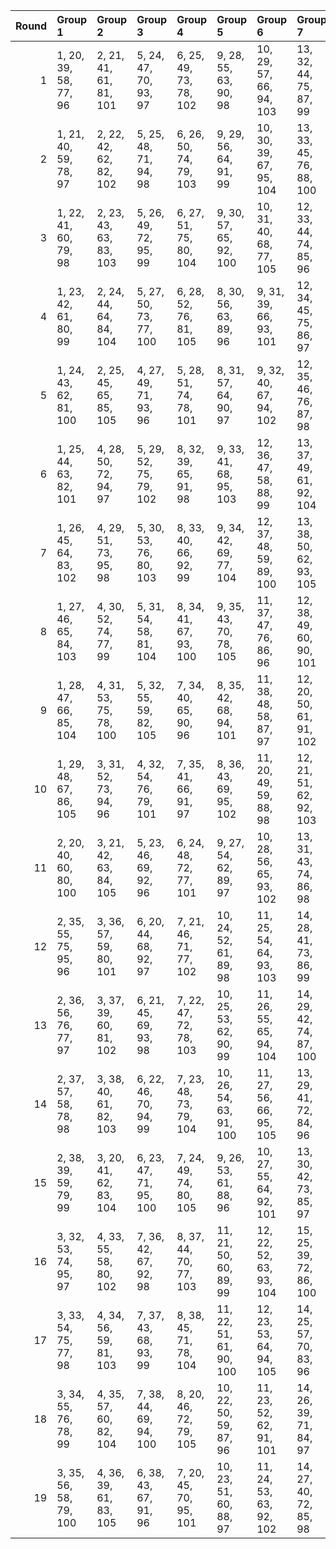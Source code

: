 |   Round | Group 1                | Group 2                | Group 3                | Group 4                | Group 5                 | Group 6                 | Group 7                 | Group 8                 | Group 9                 | Group 10                | Group 11          | Group 12          | Group 13          | Group 14           | Group 15           | Group 16           | Group 17           | Group 18           | Group 19           |
|--------:|:-----------------------|:-----------------------|:-----------------------|:-----------------------|:------------------------|:------------------------|:------------------------|:------------------------|:------------------------|:------------------------|:------------------|:------------------|:------------------|:-------------------|:-------------------|:-------------------|:-------------------|:-------------------|:-------------------|
|       1 | 1, 20, 39, 58, 77, 96  | 2, 21, 41, 61, 81, 101 | 5, 24, 47, 70, 93, 97  | 6, 25, 49, 73, 78, 102 | 9, 28, 55, 63, 90, 98   | 10, 29, 57, 66, 94, 103 | 13, 32, 44, 75, 87, 99  | 14, 33, 46, 59, 91, 104 | 17, 36, 52, 68, 84, 100 | 18, 37, 54, 71, 88, 105 | 3, 22, 43, 64, 85 | 4, 23, 45, 67, 89 | 7, 26, 51, 76, 82 | 8, 27, 53, 60, 86  | 11, 30, 40, 69, 79 | 12, 31, 42, 72, 83 | 15, 34, 48, 62, 95 | 16, 35, 50, 65, 80 | 19, 38, 56, 74, 92 |
|       2 | 1, 21, 40, 59, 78, 97  | 2, 22, 42, 62, 82, 102 | 5, 25, 48, 71, 94, 98  | 6, 26, 50, 74, 79, 103 | 9, 29, 56, 64, 91, 99   | 10, 30, 39, 67, 95, 104 | 13, 33, 45, 76, 88, 100 | 14, 34, 47, 60, 92, 105 | 16, 36, 51, 66, 81, 96  | 17, 37, 53, 69, 85, 101 | 3, 23, 44, 65, 86 | 4, 24, 46, 68, 90 | 7, 27, 52, 58, 83 | 8, 28, 54, 61, 87  | 11, 31, 41, 70, 80 | 12, 32, 43, 73, 84 | 15, 35, 49, 63, 77 | 18, 38, 55, 72, 89 | 19, 20, 57, 75, 93 |
|       3 | 1, 22, 41, 60, 79, 98  | 2, 23, 43, 63, 83, 103 | 5, 26, 49, 72, 95, 99  | 6, 27, 51, 75, 80, 104 | 9, 30, 57, 65, 92, 100  | 10, 31, 40, 68, 77, 105 | 12, 33, 44, 74, 85, 96  | 13, 34, 46, 58, 89, 101 | 16, 37, 52, 67, 82, 97  | 17, 38, 54, 70, 86, 102 | 3, 24, 45, 66, 87 | 4, 25, 47, 69, 91 | 7, 28, 53, 59, 84 | 8, 29, 55, 62, 88  | 11, 32, 42, 71, 81 | 14, 35, 48, 61, 93 | 15, 36, 50, 64, 78 | 18, 20, 56, 73, 90 | 19, 21, 39, 76, 94 |
|       4 | 1, 23, 42, 61, 80, 99  | 2, 24, 44, 64, 84, 104 | 5, 27, 50, 73, 77, 100 | 6, 28, 52, 76, 81, 105 | 8, 30, 56, 63, 89, 96   | 9, 31, 39, 66, 93, 101  | 12, 34, 45, 75, 86, 97  | 13, 35, 47, 59, 90, 102 | 16, 38, 53, 68, 83, 98  | 17, 20, 55, 71, 87, 103 | 3, 25, 46, 67, 88 | 4, 26, 48, 70, 92 | 7, 29, 54, 60, 85 | 10, 32, 41, 69, 78 | 11, 33, 43, 72, 82 | 14, 36, 49, 62, 94 | 15, 37, 51, 65, 79 | 18, 21, 57, 74, 91 | 19, 22, 40, 58, 95 |
|       5 | 1, 24, 43, 62, 81, 100 | 2, 25, 45, 65, 85, 105 | 4, 27, 49, 71, 93, 96  | 5, 28, 51, 74, 78, 101 | 8, 31, 57, 64, 90, 97   | 9, 32, 40, 67, 94, 102  | 12, 35, 46, 76, 87, 98  | 13, 36, 48, 60, 91, 103 | 16, 20, 54, 69, 84, 99  | 17, 21, 56, 72, 88, 104 | 3, 26, 47, 68, 89 | 6, 29, 53, 58, 82 | 7, 30, 55, 61, 86 | 10, 33, 42, 70, 79 | 11, 34, 44, 73, 83 | 14, 37, 50, 63, 95 | 15, 38, 52, 66, 80 | 18, 22, 39, 75, 92 | 19, 23, 41, 59, 77 |
|       6 | 1, 25, 44, 63, 82, 101 | 4, 28, 50, 72, 94, 97  | 5, 29, 52, 75, 79, 102 | 8, 32, 39, 65, 91, 98  | 9, 33, 41, 68, 95, 103  | 12, 36, 47, 58, 88, 99  | 13, 37, 49, 61, 92, 104 | 16, 21, 55, 70, 85, 100 | 17, 22, 57, 73, 89, 105 | 19, 24, 42, 60, 78, 96  | 2, 26, 46, 66, 86 | 3, 27, 48, 69, 90 | 6, 30, 54, 59, 83 | 7, 31, 56, 62, 87  | 10, 34, 43, 71, 80 | 11, 35, 45, 74, 84 | 14, 38, 51, 64, 77 | 15, 20, 53, 67, 81 | 18, 23, 40, 76, 93 |
|       7 | 1, 26, 45, 64, 83, 102 | 4, 29, 51, 73, 95, 98  | 5, 30, 53, 76, 80, 103 | 8, 33, 40, 66, 92, 99  | 9, 34, 42, 69, 77, 104  | 12, 37, 48, 59, 89, 100 | 13, 38, 50, 62, 93, 105 | 15, 21, 54, 68, 82, 96  | 16, 22, 56, 71, 86, 101 | 19, 25, 43, 61, 79, 97  | 2, 27, 47, 67, 87 | 3, 28, 49, 70, 91 | 6, 31, 55, 60, 84 | 7, 32, 57, 63, 88  | 10, 35, 44, 72, 81 | 11, 36, 46, 75, 85 | 14, 20, 52, 65, 78 | 17, 23, 39, 74, 90 | 18, 24, 41, 58, 94 |
|       8 | 1, 27, 46, 65, 84, 103 | 4, 30, 52, 74, 77, 99  | 5, 31, 54, 58, 81, 104 | 8, 34, 41, 67, 93, 100 | 9, 35, 43, 70, 78, 105  | 11, 37, 47, 76, 86, 96  | 12, 38, 49, 60, 90, 101 | 15, 22, 55, 69, 83, 97  | 16, 23, 57, 72, 87, 102 | 19, 26, 44, 62, 80, 98  | 2, 28, 48, 68, 88 | 3, 29, 50, 71, 92 | 6, 32, 56, 61, 85 | 7, 33, 39, 64, 89  | 10, 36, 45, 73, 82 | 13, 20, 51, 63, 94 | 14, 21, 53, 66, 79 | 17, 24, 40, 75, 91 | 18, 25, 42, 59, 95 |
|       9 | 1, 28, 47, 66, 85, 104 | 4, 31, 53, 75, 78, 100 | 5, 32, 55, 59, 82, 105 | 7, 34, 40, 65, 90, 96  | 8, 35, 42, 68, 94, 101  | 11, 38, 48, 58, 87, 97  | 12, 20, 50, 61, 91, 102 | 15, 23, 56, 70, 84, 98  | 16, 24, 39, 73, 88, 103 | 19, 27, 45, 63, 81, 99  | 2, 29, 49, 69, 89 | 3, 30, 51, 72, 93 | 6, 33, 57, 62, 86 | 9, 36, 44, 71, 79  | 10, 37, 46, 74, 83 | 13, 21, 52, 64, 95 | 14, 22, 54, 67, 80 | 17, 25, 41, 76, 92 | 18, 26, 43, 60, 77 |
|      10 | 1, 29, 48, 67, 86, 105 | 3, 31, 52, 73, 94, 96  | 4, 32, 54, 76, 79, 101 | 7, 35, 41, 66, 91, 97  | 8, 36, 43, 69, 95, 102  | 11, 20, 49, 59, 88, 98  | 12, 21, 51, 62, 92, 103 | 15, 24, 57, 71, 85, 99  | 16, 25, 40, 74, 89, 104 | 19, 28, 46, 64, 82, 100 | 2, 30, 50, 70, 90 | 5, 33, 56, 60, 83 | 6, 34, 39, 63, 87 | 9, 37, 45, 72, 80  | 10, 38, 47, 75, 84 | 13, 22, 53, 65, 77 | 14, 23, 55, 68, 81 | 17, 26, 42, 58, 93 | 18, 27, 44, 61, 78 |
|      11 | 2, 20, 40, 60, 80, 100 | 3, 21, 42, 63, 84, 105 | 5, 23, 46, 69, 92, 96  | 6, 24, 48, 72, 77, 101 | 9, 27, 54, 62, 89, 97   | 10, 28, 56, 65, 93, 102 | 13, 31, 43, 74, 86, 98  | 14, 32, 45, 58, 90, 103 | 17, 35, 51, 67, 83, 99  | 18, 36, 53, 70, 87, 104 | 1, 38, 57, 76, 95 | 4, 22, 44, 66, 88 | 7, 25, 50, 75, 81 | 8, 26, 52, 59, 85  | 11, 29, 39, 68, 78 | 12, 30, 41, 71, 82 | 15, 33, 47, 61, 94 | 16, 34, 49, 64, 79 | 19, 37, 55, 73, 91 |
|      12 | 2, 35, 55, 75, 95, 96  | 3, 36, 57, 59, 80, 101 | 6, 20, 44, 68, 92, 97  | 7, 21, 46, 71, 77, 102 | 10, 24, 52, 61, 89, 98  | 11, 25, 54, 64, 93, 103 | 14, 28, 41, 73, 86, 99  | 15, 29, 43, 76, 90, 104 | 18, 32, 49, 66, 83, 100 | 19, 33, 51, 69, 87, 105 | 1, 34, 53, 72, 91 | 4, 37, 40, 62, 84 | 5, 38, 42, 65, 88 | 8, 22, 48, 74, 81  | 9, 23, 50, 58, 85  | 12, 26, 56, 67, 78 | 13, 27, 39, 70, 82 | 16, 30, 45, 60, 94 | 17, 31, 47, 63, 79 |
|      13 | 2, 36, 56, 76, 77, 97  | 3, 37, 39, 60, 81, 102 | 6, 21, 45, 69, 93, 98  | 7, 22, 47, 72, 78, 103 | 10, 25, 53, 62, 90, 99  | 11, 26, 55, 65, 94, 104 | 14, 29, 42, 74, 87, 100 | 15, 30, 44, 58, 91, 105 | 17, 32, 48, 64, 80, 96  | 18, 33, 50, 67, 84, 101 | 1, 35, 54, 73, 92 | 4, 38, 41, 63, 85 | 5, 20, 43, 66, 89 | 8, 23, 49, 75, 82  | 9, 24, 51, 59, 86  | 12, 27, 57, 68, 79 | 13, 28, 40, 71, 83 | 16, 31, 46, 61, 95 | 19, 34, 52, 70, 88 |
|      14 | 2, 37, 57, 58, 78, 98  | 3, 38, 40, 61, 82, 103 | 6, 22, 46, 70, 94, 99  | 7, 23, 48, 73, 79, 104 | 10, 26, 54, 63, 91, 100 | 11, 27, 56, 66, 95, 105 | 13, 29, 41, 72, 84, 96  | 14, 30, 43, 75, 88, 101 | 17, 33, 49, 65, 81, 97  | 18, 34, 51, 68, 85, 102 | 1, 36, 55, 74, 93 | 4, 20, 42, 64, 86 | 5, 21, 44, 67, 90 | 8, 24, 50, 76, 83  | 9, 25, 52, 60, 87  | 12, 28, 39, 69, 80 | 15, 31, 45, 59, 92 | 16, 32, 47, 62, 77 | 19, 35, 53, 71, 89 |
|      15 | 2, 38, 39, 59, 79, 99  | 3, 20, 41, 62, 83, 104 | 6, 23, 47, 71, 95, 100 | 7, 24, 49, 74, 80, 105 | 9, 26, 53, 61, 88, 96   | 10, 27, 55, 64, 92, 101 | 13, 30, 42, 73, 85, 97  | 14, 31, 44, 76, 89, 102 | 17, 34, 50, 66, 82, 98  | 18, 35, 52, 69, 86, 103 | 1, 37, 56, 75, 94 | 4, 21, 43, 65, 87 | 5, 22, 45, 68, 91 | 8, 25, 51, 58, 84  | 11, 28, 57, 67, 77 | 12, 29, 40, 70, 81 | 15, 32, 46, 60, 93 | 16, 33, 48, 63, 78 | 19, 36, 54, 72, 90 |
|      16 | 3, 32, 53, 74, 95, 97  | 4, 33, 55, 58, 80, 102 | 7, 36, 42, 67, 92, 98  | 8, 37, 44, 70, 77, 103 | 11, 21, 50, 60, 89, 99  | 12, 22, 52, 63, 93, 104 | 15, 25, 39, 72, 86, 100 | 16, 26, 41, 75, 90, 105 | 18, 28, 45, 62, 79, 96  | 19, 29, 47, 65, 83, 101 | 1, 30, 49, 68, 87 | 2, 31, 51, 71, 91 | 5, 34, 57, 61, 84 | 6, 35, 40, 64, 88  | 9, 38, 46, 73, 81  | 10, 20, 48, 76, 85 | 13, 23, 54, 66, 78 | 14, 24, 56, 69, 82 | 17, 27, 43, 59, 94 |
|      17 | 3, 33, 54, 75, 77, 98  | 4, 34, 56, 59, 81, 103 | 7, 37, 43, 68, 93, 99  | 8, 38, 45, 71, 78, 104 | 11, 22, 51, 61, 90, 100 | 12, 23, 53, 64, 94, 105 | 14, 25, 57, 70, 83, 96  | 15, 26, 40, 73, 87, 101 | 18, 29, 46, 63, 80, 97  | 19, 30, 48, 66, 84, 102 | 1, 31, 50, 69, 88 | 2, 32, 52, 72, 92 | 5, 35, 39, 62, 85 | 6, 36, 41, 65, 89  | 9, 20, 47, 74, 82  | 10, 21, 49, 58, 86 | 13, 24, 55, 67, 79 | 16, 27, 42, 76, 91 | 17, 28, 44, 60, 95 |
|      18 | 3, 34, 55, 76, 78, 99  | 4, 35, 57, 60, 82, 104 | 7, 38, 44, 69, 94, 100 | 8, 20, 46, 72, 79, 105 | 10, 22, 50, 59, 87, 96  | 11, 23, 52, 62, 91, 101 | 14, 26, 39, 71, 84, 97  | 15, 27, 41, 74, 88, 102 | 18, 30, 47, 64, 81, 98  | 19, 31, 49, 67, 85, 103 | 1, 32, 51, 70, 89 | 2, 33, 53, 73, 93 | 5, 36, 40, 63, 86 | 6, 37, 42, 66, 90  | 9, 21, 48, 75, 83  | 12, 24, 54, 65, 95 | 13, 25, 56, 68, 80 | 16, 28, 43, 58, 92 | 17, 29, 45, 61, 77 |
|      19 | 3, 35, 56, 58, 79, 100 | 4, 36, 39, 61, 83, 105 | 6, 38, 43, 67, 91, 96  | 7, 20, 45, 70, 95, 101 | 10, 23, 51, 60, 88, 97  | 11, 24, 53, 63, 92, 102 | 14, 27, 40, 72, 85, 98  | 15, 28, 42, 75, 89, 103 | 18, 31, 48, 65, 82, 99  | 19, 32, 50, 68, 86, 104 | 1, 33, 52, 71, 90 | 2, 34, 54, 74, 94 | 5, 37, 41, 64, 87 | 8, 21, 47, 73, 80  | 9, 22, 49, 76, 84  | 12, 25, 55, 66, 77 | 13, 26, 57, 69, 81 | 16, 29, 44, 59, 93 | 17, 30, 46, 62, 78 |